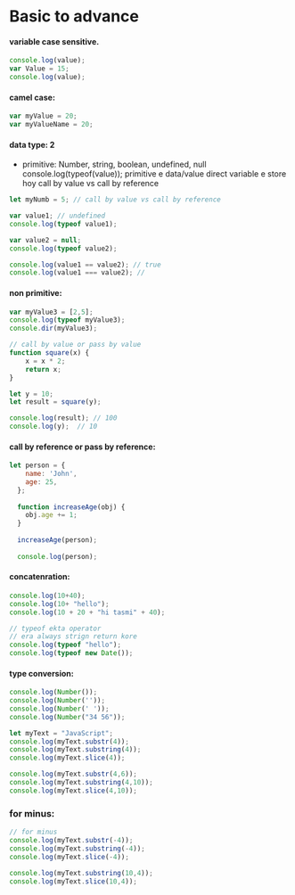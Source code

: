 # Basic to advance
#### variable case sensitive.
```javascript
console.log(value);
var Value = 15;
console.log(value);
```

#### camel case:
```javascript
var myValue = 20;
var myValueName = 20;
```


#### data type: 2 
- primitive:
Number, string, boolean, undefined, null 
console.log(typeof(value));
primitive e data/value direct variable e store hoy 
call by value vs call by reference

```javascript
let myNumb = 5; // call by value vs call by reference

var value1; // undefined
console.log(typeof value1);

var value2 = null;
console.log(typeof value2);

console.log(value1 == value2); // true
console.log(value1 === value2); // 
```
#### non primitive:
```javascript
var myValue3 = [2,5];
console.log(typeof myValue3);
console.dir(myValue3);

// call by value or pass by value 
function square(x) {
    x = x * 2;
    return x;
}

let y = 10;
let result = square(y); 

console.log(result); // 100 
console.log(y);  // 10
```
#### call by reference or pass by reference:
```javascript 
let person = {
    name: 'John',
    age: 25,
  };
  
  function increaseAge(obj) {
    obj.age += 1;
  }
  
  increaseAge(person);
  
  console.log(person);
```
#### concatenration:
```javascript 
console.log(10+40);
console.log(10+ "hello");
console.log(10 + 20 + "hi tasmi" + 40);
```
```javascript
// typeof ekta operator 
// era always strign return kore   
console.log(typeof "hello");
console.log(typeof new Date());
```
#### type conversion:
```javascript
console.log(Number()); 
console.log(Number('')); 
console.log(Number(' ')); 
console.log(Number("34 56"));
```
```javascript
let myText = "JavaScript";
console.log(myText.substr(4));
console.log(myText.substring(4));
console.log(myText.slice(4));
```
```javascript
console.log(myText.substr(4,6));
console.log(myText.substring(4,10));
console.log(myText.slice(4,10));
```
### for minus:
```javascript
// for minus 
console.log(myText.substr(-4));
console.log(myText.substring(-4));
console.log(myText.slice(-4));
```
```javascript
console.log(myText.substring(10,4));
console.log(myText.slice(10,4));
```
```javascript

```